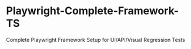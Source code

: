 # Playwright-Complete-Framework-TS
Complete Playwright Framework Setup for UI/API/Visual Regression Tests
